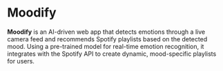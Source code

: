 # Moodify
**Moodify** is an AI-driven web app that detects emotions through a live camera feed and recommends Spotify playlists based on the detected mood. Using a pre-trained model for real-time emotion recognition, it integrates with the Spotify API to create dynamic, mood-specific playlists for users.
